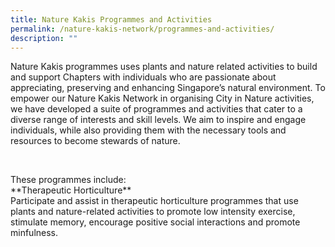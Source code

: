 ```yaml
---
title: Nature Kakis Programmes and Activities
permalink: /nature-kakis-network/programmes-and-activities/
description: ""
---
```

<section>
	<p>Nature Kakis programmes uses plants and nature related activities to build and support Chapters with individuals who are passionate about appreciating, preserving and enhancing Singapore’s natural environment. To empower our Nature Kakis Network in organising City in Nature activities, we have developed a suite of programmes and activities that cater to a diverse range of interests and skill levels. We aim to inspire and engage individuals, while also providing them with the necessary tools and resources to become 
stewards of nature.</p>
	<br>
</section>

<section>
	<p>These programmes include:<br>
		**Therapeutic Horticulture**<br>
		Participate and assist in therapeutic horticulture programmes that use plants and nature-related activities to promote low intensity exercise, stimulate memory, encourage positive social interactions and promote minfulness.  
	</p>
	<br>
</section>